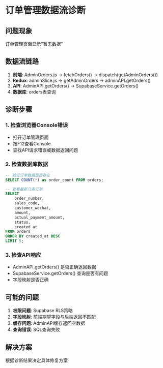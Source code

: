 # 订单管理数据流诊断

## 问题现象
订单管理页面显示"暂无数据"

## 数据流链路
1. **前端**: AdminOrders.js → fetchOrders() → dispatch(getAdminOrders())
2. **Redux**: adminSlice.js → getAdminOrders → adminAPI.getOrders()
3. **API**: AdminAPI.getOrders() → SupabaseService.getOrders()
4. **数据库**: orders表查询

## 诊断步骤

### 1. 检查浏览器Console错误
- 打开订单管理页面
- 按F12查看Console
- 查找API请求错误或数据返回问题

### 2. 检查数据库数据
```sql
-- 验证订单数据是否存在
SELECT COUNT(*) as order_count FROM orders;

-- 查看最新几条订单
SELECT 
    order_number,
    sales_code,
    customer_wechat,
    amount,
    actual_payment_amount,
    status,
    created_at
FROM orders 
ORDER BY created_at DESC 
LIMIT 5;
```

### 3. 检查API响应
- AdminAPI.getOrders() 是否正确返回数据
- SupabaseService.getOrders() 查询是否有问题
- 字段映射是否正确

## 可能的问题
1. **权限问题**: Supabase RLS策略
2. **字段映射**: 前端期望字段与后端返回不匹配
3. **缓存问题**: AdminAPI缓存返回空数据
4. **查询错误**: SQL查询失败

## 解决方案
根据诊断结果决定具体修复方案
